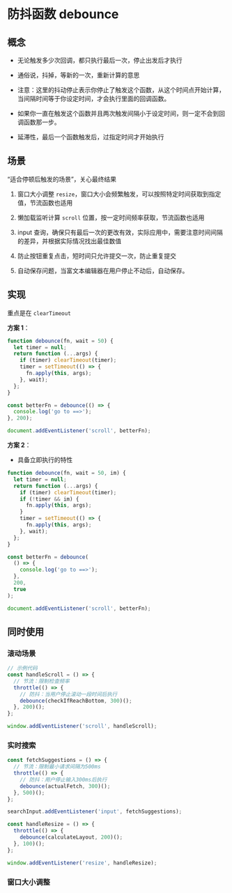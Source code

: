 # 防抖函数 debounce

## 概念

- 无论触发多少次回调，都只执行最后一次，停止出发后才执行

- 通俗说，抖掉，等新的一次，重新计算的意思

- 注意：这里的抖动停止表示你停止了触发这个函数，从这个时间点开始计算，当间隔时间等于你设定时间，才会执行里面的回调函数。

- 如果你一直在触发这个函数并且两次触发间隔小于设定时间，则一定不会到回调函数那一步。

- 延滞性，最后一个函数触发后，过指定时间才开始执行

## 场景

“适合停顿后触发的场景”，关心最终结果

1. 窗口大小调整 `resize`，窗口大小会频繁触发，可以按照特定时间获取到指定值，节流函数也适用

2. 懒加载监听计算 `scroll` 位置，按一定时间频率获取，节流函数也适用

3. input 查询，确保只有最后一次的更改有效，实际应用中，需要注意时间间隔的差异，并根据实际情况找出最佳数值

4. 防止按钮重复点击，短时间只允许提交一次，防止重复提交

5. 自动保存问题，当富文本编辑器在用户停止不动后，自动保存。

## 实现

重点是在 `clearTimeout`

**方案 1**：

```js
function debounce(fn, wait = 50) {
  let timer = null;
  return function (...args) {
    if (timer) clearTimeout(timer);
    timer = setTimeout(() => {
      fn.apply(this, args);
    }, wait);
  };
}

const betterFn = debounce(() => {
  console.log('go to ==>');
}, 200);

document.addEventListener('scroll', betterFn);
```

**方案 2**：

- 具备立即执行的特性

```js
function debounce(fn, wait = 50, im) {
  let timer = null;
  return function (...args) {
    if (timer) clearTimeout(timer);
    if (!timer && im) {
      fn.apply(this, args);
    }
    timer = setTimeout(() => {
      fn.apply(this, args);
    }, wait);
  };
}

const betterFn = debounce(
  () => {
    console.log('go to ==>');
  },
  200,
  true
);

document.addEventListener('scroll', betterFn);
```

## 同时使用

### 滚动场景

```js
// 示例代码
const handleScroll = () => {
  // 节流：限制检查频率
  throttle(() => {
    // 防抖：当用户停止滚动一段时间后执行
    debounce(checkIfReachBottom, 300)();
  }, 200)();
};

window.addEventListener('scroll', handleScroll);
```

### 实时搜索

```js
const fetchSuggestions = () => {
  // 节流：限制最小请求间隔为500ms
  throttle(() => {
    // 防抖：用户停止输入300ms后执行
    debounce(actualFetch, 300)();
  }, 500)();
};

searchInput.addEventListener('input', fetchSuggestions);
```

```js
const handleResize = () => {
  throttle(() => {
    debounce(calculateLayout, 200)();
  }, 100)();
};

window.addEventListener('resize', handleResize);
```

### 窗口大小调整
